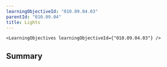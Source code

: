 ```yaml
---
learningObjectiveId: "010.09.04.03"
parentId: "010.09.04"
title: Lights
---
```


```tsx eval
<LearningObjectives learningObjectiveId={"010.09.04.03"} />
```

## Summary

